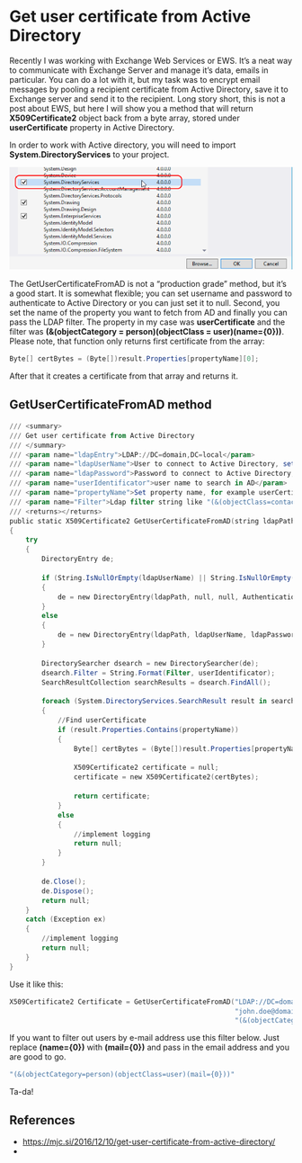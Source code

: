
# Get user certificate from Active Directory

Recently I was working with Exchange Web Services or EWS. It’s a neat way to communicate with Exchange Server and manage it’s data, emails in particular. You can do a lot with it, but my task was to encrypt email messages by pooling a recipient certificate from Active Directory, save it to Exchange server and send it to the recipient. Long story short, this is not a post about EWS, but here I will show you a method that will return **X509Certificate2** object back from a byte array, stored under **userCertificate** property in Active Directory.

In order to work with Active directory, you will need to import **System.DirectoryServices** to your project.

![Add Directory Services reference](./img/chash_directory_services.png)

The GetUserCertificateFromAD is not a “production grade” method, but it’s a good start. It is somewhat flexible; you can set username and password to authenticate to Active Directory or you can just set it to null. Second, you set the name of the property you want to fetch from AD and finally you can pass the LDAP filter. The property in my case was **userCertificate** and the filter was **(&(objectCategory = person)(objectClass = user)(name={0}))**. Please note, that function only returns first certificate from the array:

```powershell
Byte[] certBytes = (Byte[])result.Properties[propertyName][0];
```

After that it creates a certificate from that array and returns it.

## GetUserCertificateFromAD method
```powershell
/// <summary>
/// Get user certificate from Active Directory
/// </summary>
/// <param name="ldapEntry">LDAP://DC=domain,DC=local</param>
/// <param name="ldapUserName">User to connect to Active Directory, set null if not required.</param>
/// <param name="ldapPassword">Password to connect to Active Directory, set null if not required.</param>
/// <param name="userIdentificator">user name to search in AD</param>
/// <param name="propertyName">Set property name, for example userCertificate</param>
/// <param name="Filter">Ldap filter string like "(&(objectClass=contact)(name=John))".</param>
/// <returns></returns>
public static X509Certificate2 GetUserCertificateFromAD(string ldapPath, string ldapUserName, string ldapPassword, string userIdentificator, string propertyName, string Filter)
{
    try
    {
        DirectoryEntry de;

        if (String.IsNullOrEmpty(ldapUserName) || String.IsNullOrEmpty(ldapPassword))
        {
            de = new DirectoryEntry(ldapPath, null, null, AuthenticationTypes.Anonymous);
        }
        else
        {
            de = new DirectoryEntry(ldapPath, ldapUserName, ldapPassword, AuthenticationTypes.Secure);
        }

        DirectorySearcher dsearch = new DirectorySearcher(de);
        dsearch.Filter = String.Format(Filter, userIdentificator);
        SearchResultCollection searchResults = dsearch.FindAll();

        foreach (System.DirectoryServices.SearchResult result in searchResults)
        {
            //Find userCertificate
            if (result.Properties.Contains(propertyName))
            {
                Byte[] certBytes = (Byte[])result.Properties[propertyName][0];

                X509Certificate2 certificate = null;
                certificate = new X509Certificate2(certBytes);

                return certificate;
            }
            else
            {
                //implement logging
                return null;
            }
        }

        de.Close();
        de.Dispose();
        return null;
    }
    catch (Exception ex)
    {
        //implement logging
        return null;
    }
}
```

Use it like this:

```powershell
X509Certificate2 Certificate = GetUserCertificateFromAD("LDAP://DC=domain,DC=local", "myuser", "mypassword", 
                                                        "john.doe@domain.com", "userCertificate",
                                                        "(&(objectCategory = person)(objectClass = user)(name={0}))");
```

If you want to filter out users by e-mail address use this filter below. Just replace **(name={0})** with **(mail={0})** and pass in the email address and you are good to go.

```powershell
"(&(objectCategory=person)(objectClass=user)(mail={0}))"
```

Ta-da!

## References

* https://mjc.si/2016/12/10/get-user-certificate-from-active-directory/
* 